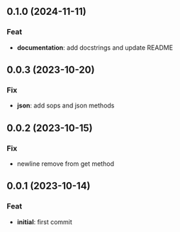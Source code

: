 ## 0.1.0 (2024-11-11)

### Feat

- **documentation**: add docstrings and update README

## 0.0.3 (2023-10-20)

### Fix

- **json**: add sops and json methods

## 0.0.2 (2023-10-15)

### Fix

- newline remove from get method

## 0.0.1 (2023-10-14)

### Feat

- **initial**: first commit
